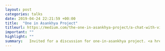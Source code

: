 ```yaml
---
layout: post
categories: talks
date: 2019-04-24 22:21:59 +00:00
title:  "One in Asankhya Project"
titleurl: https://medium.com/the-one-in-asankhya-project/a-chat-with-vidhi-jain-1150d4d57fa0
important: ""
highlight: ""
summary:   Invited for a discussion for one-in-asankhya project. <a href=https://medium.com/the-one-in-asankhya-project/a-chat-with-vidhi-jain-1150d4d57fa0> Blogpost</a> & <a href="https://www.youtube.com/embed/0dQBeHxKVl0"> Video </a>
---
```

<!-- <br><br>
<center>
<iframe width="480" height="280" src="https://www.youtube.com/embed/0dQBeHxKVl0" title="YouTube video player" frameborder="1" allow="accelerometer; autoplay; clipboard-write; encrypted-media; gyroscope; picture-in-picture" allowfullscreen></iframe></center> -->